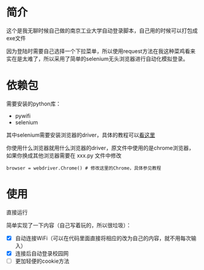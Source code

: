 # 简介
这个是我无聊时候自己做的南京工业大学自动登录脚本，自己用的时候可以打包成exe文件

因为登陆时需要自己选择一个下拉菜单，所以使用request方法在我这种菜鸡看来实在是太难了，所以采用了简单的selenium无头浏览器进行自动化模拟登录。

# 依赖包
需要安装的python库：
- pywifi
- selenium 

其中selenium需要安装浏览器的driver，具体的教程可以[看这里](https://www.cnblogs.com/chenxiaohan/p/7654667.html#four)

你使用什么浏览器就用什么浏览器的driver，原文件中使用的是chrome浏览器，如果你换成其他浏览器需要在 xxx.py 文件中修改

```
browser = webdriver.Chrome() # 修改这里的Chrome，具体参见教程
```
# 使用
直接运行

简单实现了一下内容（自己写着玩的，所以很垃圾）：

- [x] 自动连接WiFi（可以在代码里面直接将相应的改为自己的内容，就不用每次输入）
- [x] 连接后自动登录校园网
- [ ] 更加轻便的cookie方法